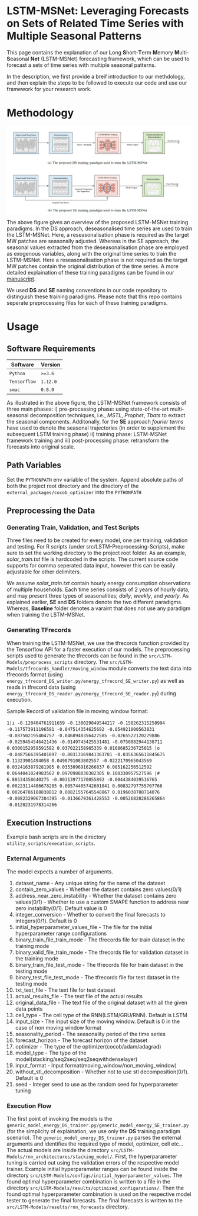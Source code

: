 LSTM-MSNet: Leveraging Forecasts on Sets of Related Time Series with Multiple Seasonal Patterns
===================

This page contains the explanation of our **L**ong **S**hort-**T**erm **M**emory **M**ulti-**S**easonal **Net** (LSTM-MSNet) forecasting framework, which can be used to forecast a sets of time series with multiple seasonal patterns.

In the description, we first provide a breif introduction to our methdology, and then explain the steps to be followed to execute our code and use our framework for your research work.

# Methodology #

<img src ="Images/LSTM-MSNet-Framework.PNG" width="800" align="center">

The above figure gives an overview of the proposed LSTM-MSNet training paradigms. In the DS approach, deseasonalised time series are used to train the LSTM-MSNet. Here, a reseasonalisation phase is required as the target MW patches are seasonally adjusted. Whereas in the SE approach, the seasonal values extracted from the deseasonalisation phase are employed as exogenous variables, along with the original time series to train the LSTM-MSNet. Here a reseasonalisation phase is not required as the target MW patches contain the original distribution of the time series. A more detailed explaination of these training paradigms can be found in our [manuscript](https://arxiv.org/pdf/1909.04293.pdf). 

We used **DS** and **SE** naming conventions in our code repository to distinguish these training paradigms. Please note that this repo contains seperate preprocessing files for each of these training paradigms.

# Usage #

## Software Requirements ##

| Software  | Version |
| ------------- | ------------- |
| `Python`  |  `>=3.6`  |
| `Tensorflow`  | `1.12.0`  |
| `smac`  | `0.8.0` |

As illustrated in the above figure, the LSTM-MSNet framework consists of three main phases: i) pre-processing phase: using state-of-the-art multi-seasonal decomposition techniques, i.e., *MSTL*, *Prophet*, *Tbats* to extract the seasonal components. Additonally, for the **SE** approach *fourier terms* have used to denote the seasonal trajectories (in order to supplement the subsequent LSTM training phase) ii) training phase: LSTM-MSNet framework training and iii) post-processing phase: retransform the forecasts into original scale.

## Path Variables ##

Set the `PYTHONPATH` env variable of the system. Append absolute paths of both the project root directory and the directory of the `external_packages/cocob_optimizer` into the `PYTHONPATH`  

## Preprocessing the Data ##

### Generating Train, Validation, and Test Scripts ###

Three files need to be created for every model, one per training, validation and testing. For R scripts (under src/LSTM-Preprocessing-Scripts), make sure to set the working directory to the project root folder. As an example, *solar_train.txt* file is hardcoded in the scripts. The current source code supports for comma seperated data input, however this can be easily adjustable for other delimiters. 

We assume *solar_train.txt* contain hourly energy consumption observations of multiple households. Each time series consists of 2 years of hourly data, and may present three types of seasonalities; *daily*, *weekly*, and *yearly*. As explained earlier, **SE** and **DS** folders denote the two different paradigms.  Whereas, **Baseline** folder denotes a varaint that does not use any paradigm when training the LSTM-MSNet.

### Generating TFrecords ###
When training the LSTM-MSNet, we use the tfrecords function provided by the Tensorflow API for a faster execution of our models. The preprocessing scripts used to generate the tfrecords can be found in the `src/LSTM-Models/preprocess_scripts` directory. The `src/LSTM-Models/tfrecords_handler/moving_window` module converts the text data into tfrecords format (using `energy_tfrecord_DS_writer.py/energy_tfrecord_SE_writer.py`) as well as reads in tfrecord data (using `energy_tfrecord_DS_reader.py/energy_tfrecord_SE_reader.py`) during execution. 

Sample Record of validation file in moving window format:

`1|i -0.120404761911659 -0.138029849544217 -0.158262315258994 -0.117573911196581 -0.047514354625692 -0.054921000563831 -0.087502195404757 -0.0468948356427585 -0.0265522120279886 -0.0259454546421436 -0.0149743425531481 -0.0750882944138711 0.0300152959591582 0.037022158965339 0.0168685236725015 |o -0.0487566395401897 -0.00313169841363781 -0.0356365611845675 0.11323901494058 0.0498791083802557 -0.0222170965043569 0.0324163879281905 0.0353096916266837 0.085162256512592 0.0644041024983562 0.0970988030382305 0.100330957527596 |# 6.88534358640275 -0.00313977170055892 -0.0044384039516765 0.00223114486678285 0.00574405742601041 0.00832797755707766 0.00264786188838812 0.00821557645548867 0.0196038788714076 -0.0082329067304395 -0.0136679361428553 -0.00526828286265864 -0.0120231978314266`

## Execution Instructions ##

Example bash scripts are in the directory `utility_scripts/execution_scripts`. 

### External Arguments ###
The model expects a number of arguments.
1. dataset_name - Any unique string for the name of the dataset
2. contain_zero_values - Whether the dataset contains zero values(0/1)
3. address_near_zero_instability - Whether the dataset contains zero values(0/1) - Whether to use a custom SMAPE function to address near zero instability(0/1). Default value is 0
4. integer_conversion - Whether to convert the final forecasts to integers(0/1). Default is 0
5. initial_hyperparameter_values_file - The file for the initial hyperparameter range configurations
6. binary_train_file_train_mode - The tfrecords file for train dataset in the training mode
7. binary_valid_file_train_mode - The tfrecords file for validation dataset in the training mode
8. binary_train_file_test_mode - The tfrecords file for train dataset in the testing mode
9. binary_test_file_test_mode - The tfrecords file for test dataset in the testing mode
10. txt_test_file - The text file for test dataset
11. actual_results_file - The text file of the actual results
12. original_data_file - The text file of the original dataset with all the given data points
13. cell_type - The cell type of the RNN(LSTM/GRU/RNN). Default is LSTM
14. input_size - The input size of the moving window. Default is 0 in the case of non moving window format
15. seasonality_period - The seasonality period of the time series
16. forecast_horizon - The forecast horizon of the dataset
17. optimizer - The type of the optimizer(cocob/adam/adagrad)
18. model_type - The type of the model(stacking/seq2seq/seq2seqwithdenselayer)
19. input_format - Input format(moving_window/non_moving_window)
20. without_stl_decomposition - Whether not to use stl decomposition(0/1). Default is 0
21. seed - Integer seed to use as the random seed for hyperparameter tuning

### Execution Flow ###

The first point of invoking the models is the `generic_model_energy_DS_trainer.py/generic_model_energy_SE_trainer.py` (for the simplicity of explaination, we use only the **DS** training paradigm scenario). The `generic_model_energy_DS_trainer.py` parses the external arguments and identifies the required type of model, optimizer, cell etc... The actual models are inside the directory `src/LSTM-Models/rnn_architectures/stacking_model/`. First, the hyperparameter tuning is carried out using the validation errors of the respective model trainer. Example initial hyperparameter ranges can be found inside the directory `src/LSTM-Models/configs/initial_hyperparameter_values`. The found optimal hyperparameter combination is  written to a file in the directory `src/LSTM-Models/results/optimized_configurations/`. Then the found optimal hyperparameter combination is used on the respective model tester to generate the final forecasts. The final forecasts is written to the `src/LSTM-Models/results/rnn_forecasts` directory.





